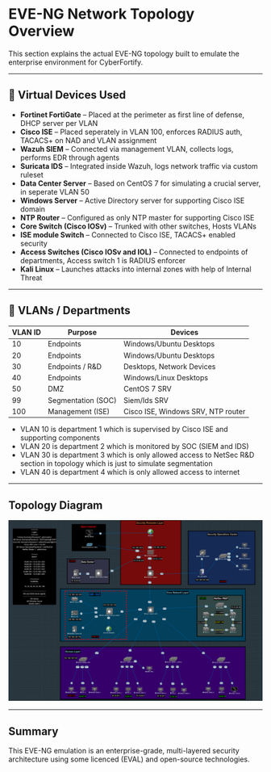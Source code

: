 # EVE-NG Network Topology Overview

This section explains the actual EVE-NG topology built to emulate the enterprise environment for CyberFortify.

---

## 🔹 Virtual Devices Used

- **Fortinet FortiGate** – Placed at the perimeter as first line of defense, DHCP server per VLAN
- **Cisco ISE** – Placed seperately in VLAN 100, enforces RADIUS auth, TACACS+ on NAD and VLAN assignment
- **Wazuh SIEM** – Connected via management VLAN, collects logs, performs EDR through agents
- **Suricata IDS** – Integrated inside Wazuh, logs network traffic via custom ruleset
- **Data Center Server** – Based on CentOS 7 for simulating a crucial server, in seperate VLAN 50
- **Windows Server** – Active Directory server for supporting Cisco ISE domain
- **NTP Router** – Configured as only NTP master for supporting Cisco ISE
- **Core Switch (Cisco IOSv)** – Trunked with other switches, Hosts VLANs
- **ISE module Switch** – Connected to Cisco ISE, TACACS+ enabled security
- **Access Switches (Cisco IOSv and IOL)** – Connected to endpoints of departments, Access switch 1 is RADIUS enforcer
- **Kali Linux** – Launches attacks into internal zones with help of Internal Threat

---

## 🔹 VLANs / Departments

| VLAN ID | Purpose            | Devices                             |
|---------|--------------------|-------------------------------------|
| 10      | Endpoints          | Windows/Ubuntu Desktops             |
| 20      | Endpoints          | Windows/Ubuntu Desktops             |
| 30      | Endpoints / R&D    | Desktops, Network Devices           |
| 40      | Endpoints          | Windows/Linux Desktops              |
| 50      | DMZ                | CentOS 7 SRV                        |
| 99      | Segmentation (SOC) | Siem/Ids SRV                        |
| 100     | Management (ISE)   | Cisco ISE, Windows SRV, NTP router  |

- VLAN 10 is department 1 which is supervised by Cisco ISE and supporting components
- VLAN 20 is department 2 which is monitored by SOC (SIEM and IDS)
- VLAN 30 is department 3 which is only allowed access to NetSec R&D section in topology which is just to simulate segmentation
- VLAN 40 is department 4 which is only allowed access to internet

---

## Topology Diagram

![EVE-NG Network Topology](5-network_topology.jpg)

---

## Summary

This EVE-NG emulation is an enterprise-grade, multi-layered security architecture using some licenced (EVAL) and open-source technologies.

